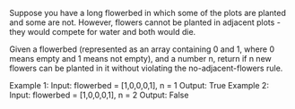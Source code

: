 Suppose you have a long flowerbed in which some of the plots are planted and some are not. However, flowers cannot be planted in adjacent plots - they would compete for water and both would die.

Given a flowerbed (represented as an array containing 0 and 1, where 0 means empty and 1 means not empty), and a number n, return if n new flowers can be planted in it without violating the no-adjacent-flowers rule.

Example 1:
Input: flowerbed = [1,0,0,0,1], n = 1
Output: True
Example 2:
Input: flowerbed = [1,0,0,0,1], n = 2
Output: False